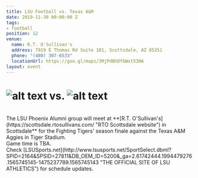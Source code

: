 ```yaml
---
title: LSU Football vs. Texas A&M
date: 2019-11-30 00:00:00 Z
tags:
- football
position: 12
venue:
  name: R.T. O'Sullivan's
  address: 7919 E Thomas Rd Suite 101, Scottsdale, AZ 85251
  phone: "(480) 307-6533"
  locationUrl: https://goo.gl/maps/3MjPdBhDfGWxt53HA
layout: event
---
```


# ![alt text](https://lsu-phoenix-alumni.github.io/assets/img/TexasAggies.png "Texas A&M Aggies") vs. ![alt text](https://lsu-phoenix-alumni.github.io/assets/img/LSUTigers.png "LSU Fighting Tigers")  
<br>
The LSU Phoenix Alumni group will meet at **[R.T. O'Sullivan's](https://scottsdale.rtosullivans.com/ "RTO Scottsdale website") in Scottsdale** for the Fighting Tigers' season finale against the Texas A&M Aggies in Tiger Stadium.  
<br>
Game time is TBA.  
<br>
Check [LSUSports.net](http://www.lsusports.net/SportSelect.dbml?SPID=2164&SPSID=27811&DB_OEM_ID=5200&_ga=2.61742444.1994479276.1565745145-1475237789.1565745143 "THE OFFICIAL SITE OF LSU ATHLETICS") for schedule updates.
